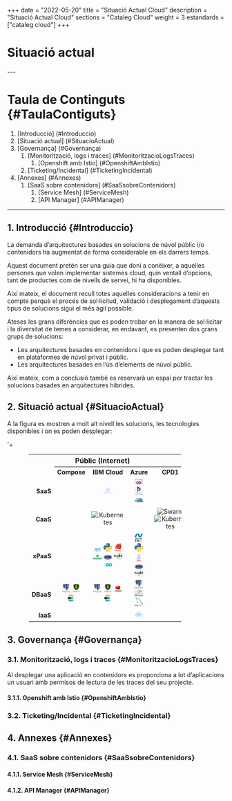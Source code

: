 +++
date        = "2022-05-20"
title       = "Situació Actual Cloud"
description = "Situació Actual Cloud"
sections    = "Cataleg Cloud"
weight	    = 3
estandards =  ["cataleg cloud"]
+++

# Situació actual
<link rel="stylesheet" type="text/css" href="https://cdn.datatables.net/1.10.18/css/jquery.dataTables.min.css">
<link rel="stylesheet" type="text/css" href="https://cdn.datatables.net/responsive/2.2.2/css/responsive.dataTables.min.css">
<link rel="stylesheet" type="text/css" href="https://canigo.ctti.gencat.cat/drafts/catalegCloud/tableStyle.css">
<script type="text/javascript" language="javascript" src="https://code.jquery.com/jquery-3.3.1.js"></script>
<script type="text/javascript" language="javascript" src="https://cdn.datatables.net/1.10.18/js/jquery.dataTables.min.js"></script>
<script type="text/javascript" language="javascript" src="https://cdn.datatables.net/responsive/2.2.2/js/dataTables.responsive.min.js"></script>
<script type="text/javascript" language="javascript" src="catalegCloud.js"></script>
---

# **Taula de Continguts** {#TaulaContiguts}

1. [Introducció] (#Introduccio)
2. [Situació actual] (#SituacioActual)
3. [Governança] (#Governança)
    1. [Monitorització, logs i traces] (#MonitoritzacioLogsTraces)
        1. [Openshift amb Istio] (#OpenshiftAmbIstio)
    2. [Ticketing/Incidental] (#TicketingIncidental)
4. [Annexes] (#Annexes)
    1. [SaaS sobre contenidors] (#SaaSsobreContenidors)
        1. [Service Mesh] (#ServiceMesh)
        2. [API Manager] (#APIManager)

---

## **1. Introducció** {#Introduccio}

La demanda d’arquitectures basades en solucions de núvol públic i/o contenidors ha augmentat de forma considerable en els darrers temps.

Aquest document pretén ser una guia que doni a conèixer, a aquelles persones que volen implementar sistemes cloud, quin ventall d’opcions, tant de productes com de nivells de servei, hi ha disponibles.

Així mateix, el document recull totes aquelles consideracions a tenir en compte perquè el procés de sol·licitud, validació i desplegament d’aquests tipus de solucions sigui el més àgil possible.

Ateses les grans diferències que es poden trobar en la manera de sol·licitar i la diversitat de temes a considerar, en endavant, es presenten dos grans grups de solucions:
- Les arquitectures basades en contenidors i que es poden desplegar tant en plataformes de núvol privat i públic.
- Les arquitectures basades en l’ús d’elements de núvol públic.

Així mateix, com a conclusió també es reservarà un espai per tractar les solucions basades en arquitectures híbrides.

## **2. Situació actual** {#SituacioActual}

A la figura es mostren a molt alt nivell les solucions, les tecnologies disponibles i on es poden desplegar:
<table cellpadding="7" cellspacing="1" style="padding-left:50px;border-collapse:collapse;width:80%">
    <tr>
        <th style="border-style: none;"></th>
        <th colspan="3" style="font-size: 16px;"><strong>Públic (Internet)</strong></th>
        <th colspan="4" style="font-size: 16px;"><strong>Privat (Intranet)</strong></th>
    </tr>
    <tr>
        <th width="9%" style="border-style: none;"></th>
        <th width="13%" style="font-size: 14px;"><div align="center">Compose</div></th>'+
        <th width="13%" style="font-size: 14px;"><div align="center">IBM Cloud</div></th>
        <th width="13%" style="font-size: 14px;"><div align="center">Azure</div></th>
        <th width="13%" style="font-size: 14px;"><div align="center">CPD1</div></th>
        <th width="13%" style="font-size: 14px;"><div align="center">CPD2</div></th>
        <th width="13%" style="font-size: 14px;"><div align="center">CPD3</div></th>
        <th width="13%" style="font-size: 14px;"><div align="center">CPD4</div></th>
    </tr>
    <tr>
        <th align="right" style="border-style: none;"><strong>SaaS</th>
        <td align="center"></td>
        <td align="center"><img src="../catalegCloud/apiconnect.png" width="20" alt="IBM Apiconnect"></td>
        <td align="center"><img src="../catalegCloud/powerapps.png" width="20" alt="PowerApps"> <img src="../catalegCloud/dynamics365.png" width="20" alt="Swarm"> <img src="../catalegCloud/cdn.png" width="20" alt="CDN"></td>
        <td align="center"></td>
        <td align="center"></td>
        <td align="center"></td>
        <td align="center"></td>
    </tr>
    <tr>
        <th align="right" style="border-style: none;"><strong>CaaS</strong></th>
        <td align="center"></td>
        <td align="center"><img src="../catalegCloud/kubernetes.png" width="20" alt="Kubernetes"></td>
        <td align="center"></td>
        <td align="center"><img src="../catalegCloud/swarm.png" width="20" alt="Swarm"> <img src="../catalegCloud/kubernetes.png" width="20" alt="Kubernetes"></td>
        <td align="center"><img src="../catalegCloud/kubernetes.png" width="20" alt="Kubernetes"> <img src="../catalegCloud/openshift.png" width="20" alt="Openshift"></td>
        <td align="center"><img src="../catalegCloud/openshift.png" width="20" alt="Openshift"></td>
        <td align="center"><img src="../catalegCloud/openshift.png" width="20" alt="Openshift"></td>
    </tr>
    <tr>
        <th align="right" style="border-style: none;"><strong>xPaaS</strong></th>
        <td align="center"></td>
        <td align="center"><img src="../catalegCloud/javaliberty.png" width="20" alt="JavaLiberty"> <img src="../catalegCloud/python.png" width="20" alt="Python"> <img src="../catalegCloud/ruby.png" width="20" alt="Ruby"> <img src="../catalegCloud/nginx.png" width="20" alt="NGinx"> <img src="../catalegCloud/php.png" width="20" alt="Php"> <img src="../catalegCloud/nodejs.png" width="20" alt="NodeJS"> <img src="../catalegCloud/go.png" width="20" alt="Go"></td>
        <td align="center"><img src="../catalegCloud/microsoftnet.png" width="20" alt="Microsoft .Net"> <img src="../catalegCloud/python.png" width="20" alt="Python"> <img src="../catalegCloud/java.png" width="20" alt="Java"> <img src="../catalegCloud/php.png" width="20" alt="Php"> <img src="../catalegCloud/nodejs.png" width="20" alt="NodeJS"></td>
        <td align="center"></td>
        <td align="center"></td>
        <td align="center"><img src="../catalegCloud/istio.png" width="20" alt="Istio"></td>
        <td align="center"><img src="../catalegCloud/istio.png" width="20" alt="Istio"></td>
    </tr>
    <tr>
        <th align="right" style="border-style: none;"><strong>DBaaS</strong></th>
        <td align="center"><img src="../catalegCloud/postgresql.png" width="20" alt="PostgreSQL"> <img src="../catalegCloud/mongodb.png" width="20" alt="MongoDB"> <img src="../catalegCloud/elasticsearch.png" width="20" alt="ElasticSearch"></td>
        <td align="center"><img src="../catalegCloud/postgresql.png" width="20" alt="PostgreSQL"> <img src="../catalegCloud/mongodb.png" width="20" alt="MongoDB"> <img src="../catalegCloud/redis.png" width="20" alt="Redis"> <img src="../catalegCloud/elasticsearch.png" width="20" alt="ElasticSearch"></td>
        <td align="center"><img src="../catalegCloud/postgresql.png" width="20" alt="PostgreSQL"> <img src="../catalegCloud/sqlserver.png" width="20" alt="SQLServer"> <img src="../catalegCloud/mysql.png" width="20" alt="MySQL"></td>
        <td align="center"></td>
        <td align="center"></td>
        <td align="center"></td>
        <td align="center"><img src="../catalegCloud/postgresql.png" width="20" alt="PostgreSQL"> <img src="../catalegCloud/mysql.png" width="20" alt="MySQL"></td>
    </tr>
    <tr>
        <th align="right" style="border-style: none;"><strong>IaaS</strong></th>
        <td align="center"></td>
        <td align="center"></td>
        <td align="center"><img src="../catalegCloud/iaas.png" width="20" alt="IaaS"></td>
        <td align="center"></td>
        <td align="center"></td>
        <td align="center"></td>
        <td align="center"></td>
    </tr>
</table>

## **3. Governança** {#Governança}
### **3.1. Monitorització, logs i traces** {#MonitoritzacioLogsTraces}

Al desplegar una aplicació en contenidors es proporciona a lot d’aplicacions un usuari amb permisos de lectura de les traces del seu projecte.


#### **3.1.1. Openshift amb Istio** {#OpenshiftAmbIstio}
### **3.2. Ticketing/Incidental** {#TicketingIncidental}
## **4. Annexes** {#Annexes}
### **4.1. SaaS sobre contenidors** {#SaaSsobreContenidors}
#### **4.1.1. Service Mesh** {#ServiceMesh}
#### **4.1.2. API Manager** {#APIManager}
